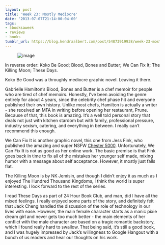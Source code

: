```yaml
---
layout: post
title: 'Week 23: Mostly Mediocre'
date: '2013-07-07T21:14:00-04:00'
tags:
- 5booksaweek
- reviews
- books
tumblr_url: https://blog.kendraalbert.com/post/54873919938/week-23-mostly-mediocre
---
```

<figure class="tmblr-full" data-orig-height="141" data-orig-width="500"><img alt="image" src="https://66.media.tumblr.com/24e58f22b4f729b410d8b5d1280c882a/258a1aa4188a6148-40/s540x810/078e852de06ed52fbbd57d18c584942749e59ffd.png" data-orig-height="141" data-orig-width="500"></figure>

In reverse order: Koko Be Good; Blood, Bones and Butter; We Can Fix It; The Killing Moon; These Days.<!-- more -->

Koko Be Good was a throughly mediocre graphic novel. Leaving it there.&nbsp;

Gabrielle Hamilton’s Blood, Bones and Butter is a chef memoir for people who are tired of chef memoirs. Honestly, I’ve been avoiding the genre entirely for about 4 years, since the celebrity chef phase hit and everyone published their own history. Unlike most chefs, Hamilton is actually a writer - she received an MFA in writing before opening her restaurant, Prune. Because of that, this book is amazing. It’s a well told personal story that deals not just with kitchen stardom but with family, professional pressure, industry sexism, catering, and everything in between. I really can’t recommend this enough.

We Can Fix It is another graphic novel, this one from Jess Fink, who published the amazing and super NSFW [Chester 5000](http://jessfink.com/Chester5000XYV/). Unfortunately, We Can Fix It is not as good as her online work. The basic premise is that Fink goes back in time to fix all of the mistakes her younger self made, mixing humor with a message about self acceptance. However, it mostly just falls flat.

The Killing Moon is by NK Jemisin, and though I didn’t enjoy it as much as I enjoyed The Hundred Thousand Kingdoms, I think the world is super interesting. I look forward to the rest of the series.

I read These Days as part of 24 Hour Book Club, and man, did I have all the mixed feelings. I really enjoyed some parts of the story, and definitely felt that Jack Cheng handled the discussion of the role of technology in our lives with ease. However, the main female character starts as a manic pixie dream girl and never gets too much better - the main elements of her conflict with the male character are based on a tragic romantic backstory, which I found really hard to swallow. That being said, it’s still a good book, and I was hugely impressed by Jack’s willingness to Google Hangout with a bunch of us readers and hear our thoughts on his work.

